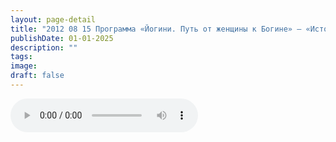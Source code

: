 ```yaml
---
layout: page-detail
title: "2012 08 15 Программа «Йогини. Путь от женщины к Богине» – «История из «Йога Васиштхи» о просветленной царице Чудайле»."
publishDate: 01-01-2025
description: ""
tags:
image:
draft: false
---
```


<audio title=" - 2012 08 15 Программа «Йогини. Путь от женщины к Богине» – «История из «Йога Васиштхи» о просветленной царице Чудайле»..mp3" src="/upload/iblock/daa/daa6761b0e814b0424f1bac39512f7a5.mp3" controls=""></audio>

  
